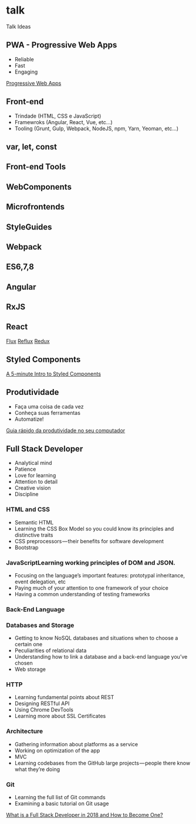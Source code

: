 # talk
Talk Ideas

## PWA - Progressive Web Apps

- Reliable
- Fast
- Engaging

[Progressive Web Apps](https://developers.google.com/web/progressive-web-apps/)

## Front-end

- Trindade (HTML, CSS e JavaScript)
- Framewroks (Angular, React, Vue, etc...)
- Tooling (Grunt, Gulp, Webpack, NodeJS, npm, Yarn, Yeoman, etc...)

## var, let, const
## Front-end Tools
## WebComponents
## Microfrontends
## StyleGuides
## Webpack
## ES6,7,8
## Angular
## RxJS
## React
[Flux](https://facebook.github.io/flux/)
[Reflux](https://github.com/reflux/refluxjs)
[Redux](https://redux.js.org/)

## Styled Components

[A 5-minute Intro to Styled Components](https://medium.freecodecamp.org/a-5-minute-intro-to-styled-components-41f40eb7cd55)

## Produtividade

- Faça uma coisa de cada vez
- Conheça suas ferramentas
- Automatize!

[Guia rápido da produtividade no seu computador](https://ronaldolima.eti.br/guia-r%C3%A1pido-da-produtividade-no-seu-computador-87c518d3be12)

## Full Stack Developer

- Analytical mind
- Patience
- Love for learning
- Attention to detail
- Creative vision
- Discipline

### HTML and CSS

- Semantic HTML
- Learning the CSS Box Model so you could know its principles and distinctive traits
- CSS preprocessors — their benefits for software development
- Bootstrap

### JavaScriptLearning working principles of DOM and JSON.

- Focusing on the language’s important features: prototypal inheritance, event delegation, etc
- Paying much of your attention to one framework of your choice
- Having a common understanding of testing frameworks

### Back-End Language

### Databases and Storage

- Getting to know NoSQL databases and situations when to choose a certain one
- Peculiarities of relational data
- Understanding how to link a database and a back-end language you’ve chosen
- Web storage

### HTTP

- Learning fundamental points about REST
- Designing RESTful API
- Using Chrome DevTools
- Learning more about SSL Certificates

### Architecture

- Gathering information about platforms as a service
- Working on optimization of the app
- MVC
- Learning codebases from the GitHub large projects — people there know what they’re doing

### Git

- Learning the full list of Git commands
- Examining a basic tutorial on Git usage

[What is a Full Stack Developer in 2018 and How to Become One?](https://hackernoon.com/what-is-a-full-stack-developer-in-2018-and-how-to-become-one-ca82e8906c87)
